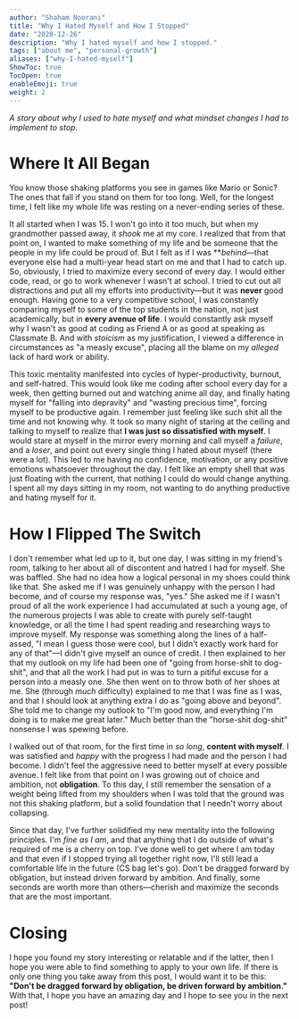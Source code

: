 ```yaml
---
author: "Shaham Noorani"
title: "Why I Hated Myself and How I Stopped"
date: "2020-12-26"
description: "Why I hated myself and how I stopped."
tags: ["about me", "personal-growth"]
aliases: ["why-I-hated-myself"]
ShowToc: true
TocOpen: true
enableEmoji: true
weight: 2
---
```


<!--blurb-->
*A story about why I used to hate myself and what mindset changes I had to implement to stop.*

<!--more-->

# Where It All Began
You know those shaking platforms you see in games like Mario or Sonic? The ones that fall if you stand on them for too long. Well, for the longest time, I felt like my whole life was resting on a never-ending series of these. 

It all started when I was 15. I won't go into it too much, but when my grandmother passed away, it *shook* me at my core. I realized that from that point on, I wanted to make something of my life and be someone that the people in my life could be proud of. But I felt as if I was ***behind*—that everyone else had a multi-year head start on me and that I had to catch up. So, obviously, I tried to maximize every second of every day. I would either code, read, or go to work whenever I wasn't at school. I tried to cut out all distractions and put all my efforts into productivity—but it was **never** good enough. Having gone to a very competitive school, I was constantly comparing myself to some of the top students in the nation, not just academically, but in **every avenue of life**. I would constantly ask myself why I wasn't as good at coding as Friend A or as good at speaking as Classmate B. And with *stoicism* as my justification, I viewed a difference in circumstances as "a measly excuse", placing all the blame on my *alleged* lack of hard work or ability. 

This toxic mentality manifested into cycles of hyper-productivity, burnout, and self-hatred. This would look like me coding after school every day for a week, then getting burned out and watching anime all day, and finally hating myself for "falling into depravity" and "wasting precious time", forcing myself to be productive again. I remember just feeling like such shit all the time and not knowing why. It took so many night of staring at the ceiling and talking to myself to realize that **I was just so dissatisfied with myself**. I would stare at myself in the mirror every morning and call myself a *failure*, and a *loser*, and point out every single thing I hated about myself (there were a lot). This led to me having no confidence, motivation, or any positive emotions whatsoever throughout the day. I felt like an empty shell that was just floating with the current, that nothing I could do would change anything. I spent all my days sitting in my room, not wanting to do anything productive and hating myself for it. 

# How I Flipped The Switch

I don't remember what led up to it, but one day, I was sitting in my friend's room, talking to her about all of discontent and hatred I had for myself. She was baffled. She had no idea how a logical personal in my shoes could think like that. She asked me if I was genuinely unhappy with the person I had become, and of course my response was, "yes." She asked me if I wasn't proud of all the work experience I had accumulated at such a young age, of the numerous projects I was able to create with purely self-taught knowledge, or all the time I had spent reading and researching ways to improve myself. My response was something along the lines of a half-assed, "I mean I guess those were cool, but I didn't exactly work hard for any of that"—I didn't give myself an ounce of credit. I then explained to her that my outlook on my life had been one of "going from horse-shit to dog-shit", and that all the work I had put in was to turn a pitiful excuse for a person into a measly one. She then went on to throw both of her shoes at me. She (through *much* difficulty) explained to me that I was fine as I was, and that I should look at anything extra I do as "going above and beyond". She told me to change my outlook to "I'm good now, and everything I'm doing is to make me great later." Much better than the "horse-shit dog-shit" nonsense I was spewing before. 

I walked out of that room, for the first time in *so long*, **content with myself**. I was satisfied and *happy* with the progress I had made and the person I had become. I didn't feel the aggressive need to better myself at every possible avenue. I felt like from that point on I was growing out of choice and ambition, not **obligation**. To this day, I still remember the sensation of a weight being lifted from my shoulders when I was told that the ground was not this shaking platform, but a solid foundation that I needn't worry about collapsing.

Since that day, I've further solidified my new mentality into the following principles. I'm *fine as I am*, and that anything that I do outside of what's required of me is a cherry on top. I've done well to get where I am today and that even if I stopped trying all together right now, I'll still lead a comfortable life in the future (CS bag let's go). Don't be dragged forward by obligation, but instead driven forward by ambition. And finally, some seconds are worth more than others—cherish and maximize the seconds that are the most important. 

# Closing

I hope you found my story interesting or relatable and if the latter, then I hope you were able to find something to apply to your own life. If there is only one thing you take away from this post, I would want it to be this: **"Don't be dragged forward by obligation, be driven forward by ambition."** With that, I hope you have an amazing day and I hope to see you in the next post!
